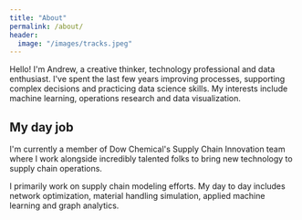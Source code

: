 ```yaml
---
title: "About"
permalink: /about/
header:
  image: "/images/tracks.jpeg"
---
```

Hello! I'm Andrew, a creative thinker, technology professional and data enthusiast. I've spent the last few years improving processes, supporting complex decisions and practicing data science skills. My interests include machine learning, operations research and data visualization.

## My day job
I'm currently a member of Dow Chemical's Supply Chain Innovation team where I work alongside incredibly talented folks to bring new technology to supply chain operations.

I primarily work on supply chain modeling efforts. My day to day includes network optimization, material handling simulation, applied machine learning and graph analytics.
